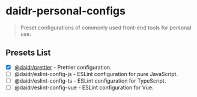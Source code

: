 # daidr-personal-configs

> Preset configurations of commonly used front-end tools for personal use.

## Presets List

- [x] [@daidr/prettier](./packages/prettier/README.md) - Prettier configuration.
- [ ] @daidr/eslint-config-js - ESLint configuration for pure JavaScript.
- [ ] @daidr/eslint-config-ts - ESLint configuration for TypeScript.
- [ ] @daidr/eslint-config-vue - ESLint configuration for Vue.

